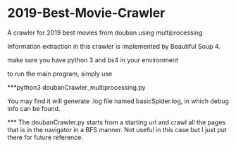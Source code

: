 # 2019-Best-Movie-Crawler
A crawler for 2019 best movies from douban using multiprocessing

Information extraction in this crawler is implemented by Beautiful Soup 4. 


make sure you have python 3 and bs4 in your environment

to run the main program, simply use

***python3 doubanCrawler_multiprocessing.py

You may find it will generate .log file named basicSpider.log, in which debug info can be found.

*** The doubanCrawler.py starts from a starting url and crawl all the pages that is in the navigator in a BFS manner. 
    Not useful in this case but I just put there for future reference.
